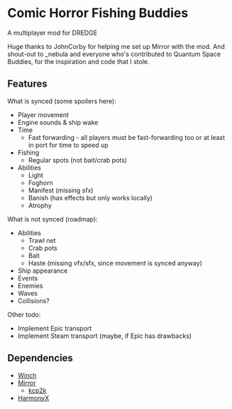 # Comic Horror Fishing Buddies
A multiplayer mod for DREDGE

Huge thanks to JohnCorby for helping me set up Mirror with the mod. And shout-out to _nebula and everyone who's contributed to Quantum Space Buddies, for the inspiration and code that I stole.


## Features

What is synced (some spoilers here):
- Player movement
- Engine sounds & ship wake
- Time
  - Fast forwarding - all players must be fast-forwarding too or at least in port for time to speed up
- Fishing 
  - Regular spots (not bait/crab pots)
- Abilities
  - Light
  - Foghorn
  - Manifest (missing sfx)
  - Banish (has effects but only works locally)
  - Atrophy

What is not synced (roadmap):
- Abilities
  - Trawl net
  - Crab pots
  - Bait
  - Haste (missing vfx/sfx, since movement is synced anyway)
- Ship appearance
- Events
- Enemies
- Waves
- Collisions?

Other todo:
- Implement Epic transport
- Implement Steam transport (maybe, if Epic has drawbacks)

## Dependencies
- [Winch](https://github.com/Hacktix/Winch)
- [Mirror](https://mirror-networking.com/)
  - [kcp2k](https://github.com/vis2k/kcp2k)
- [HarmonyX](https://github.com/BepInEx/HarmonyX)
